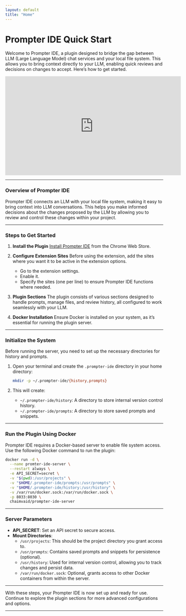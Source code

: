 ```yaml
---
layout: default
title: "Home"
---
```


# Prompter IDE Quick Start

Welcome to Prompter IDE, a plugin designed to bridge the gap between LLM (Large Language Model) chat services and your local file system. This allows you to bring context directly to your LLM, enabling quick reviews and decisions on changes to accept. Here’s how to get started.


<iframe width="560" height="315" src="https://www.youtube.com/embed/kpwF5hXLi3M" frameborder="0" allow="accelerometer; autoplay; clipboard-write; encrypted-media; gyroscope; picture-in-picture" allowfullscreen></iframe>

---

### Overview of Prompter IDE

Prompter IDE connects an LLM with your local file system, making it easy to bring context into LLM conversations. This helps you make informed decisions about the changes proposed by the LLM by allowing you to review and control these changes within your project.

---

### Steps to Get Started

1. **Install the Plugin**
   [Install Prompter IDE](https://chromewebstore.google.com/detail/prompter-ide/chiamapkmadbnnfgkkipkeojnfofjfba) from the Chrome Web Store.

2. **Configure Extension Sites**
   Before using the extension, add the sites where you want it to be active in the extension options.
   - Go to the extension settings.
   - Enable it.
   - Specify the sites (one per line) to ensure Prompter IDE functions where needed.

3. **Plugin Sections**
   The plugin consists of various sections designed to handle prompts, manage files, and review history, all configured to work seamlessly with your LLM.

4. **Docker Installation**
   Ensure Docker is installed on your system, as it’s essential for running the plugin server.

---

### Initialize the System

Before running the server, you need to set up the necessary directories for history and prompts.

1. Open your terminal and create the `.prompter-ide` directory in your home directory:
   ```bash
   mkdir -p ~/.prompter-ide/{history,prompts}
   ```

2. This will create:
   - `~/.prompter-ide/history`: A directory to store internal version control history.
   - `~/.prompter-ide/prompts`: A directory to store saved prompts and snippets.

---

### Run the Plugin Using Docker

Prompter IDE requires a Docker-based server to enable file system access. Use the following Docker command to run the plugin:

```bash
docker run -d \
  --name promter-ide-server \
  --restart always \
  -e API_SECRET=secret \
  -v "$(pwd):/usr/projects" \
  -v "$HOME/.prompter-ide/prompts:/usr/prompts" \
  -v "$HOME/.prompter-ide/history:/usr/history" \
  -v /var/run/docker.sock:/var/run/docker.sock \
  -p 8033:8030 \
  chaimvaid/prompter-ide-server
```

---

### Server Parameters

- **API_SECRET**: Set an API secret to secure access.
- **Mount Directories**:
  - `/usr/projects`: This should be the project directory you grant access to.
  - `/usr/prompts`: Contains saved prompts and snippets for persistence (optional).
  - `/usr/history`: Used for internal version control, allowing you to track changes and persist data.
  - `/var/run/docker.sock`: Optional, grants access to other Docker containers from within the server.

---

With these steps, your Prompter IDE is now set up and ready for use. Continue to explore the plugin sections for more advanced configurations and options.

---